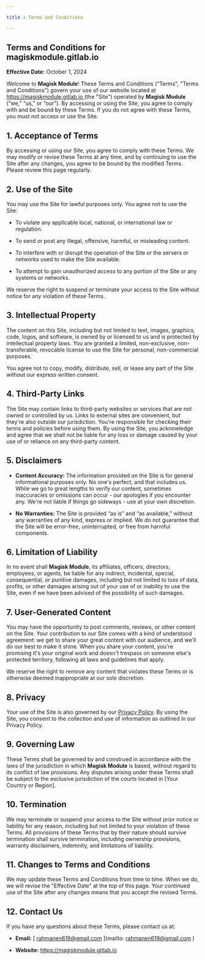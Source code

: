 ```yaml
---

title : Terms and Conditions

---
```


## Terms and Conditions for magiskmodule.gitlab.io

**Effective Date:** October 1, 2024

Welcome to **Magisk Module**! These Terms and Conditions ("Terms", "Terms and Conditions") govern your use of our website located at [ https://magiskmodule.gitlab.io ](https://magiskmodule.gitlab.io ) (the "Site") operated by **Magisk Module** (“we,” “us,” or “our”). By accessing or using the Site, you agree to comply with and be bound by these Terms. If you do not agree with these Terms, you must not access or use the Site.

## 1. **Acceptance of Terms**

By accessing or using our Site, you agree to comply with these Terms. We may modify or revise these Terms at any time, and by continuing to use the Site after any changes, you agree to be bound by the modified Terms. Please review this page regularly.

## 2. **Use of the Site**

You may use the Site for lawful purposes only. You agree not to use the Site:

- To violate any applicable local, national, or international law or regulation.

- To send or post any illegal, offensive, harmful, or misleading content.

- To interfere with or disrupt the operation of the Site or the servers or networks used to make the Site available.

- To attempt to gain unauthorized access to any portion of the Site or any systems or networks.

We reserve the right to suspend or terminate your access to the Site without notice for any violation of these Terms.

## 3. **Intellectual Property**

The content on this Site, including but not limited to text, images, graphics, code, logos, and software, is owned by or licensed to us and is protected by intellectual property laws. You are granted a limited, non-exclusive, non-transferable, revocable license to use the Site for personal, non-commercial purposes.

You agree not to copy, modify, distribute, sell, or lease any part of the Site without our express written consent.

## 4. **Third-Party Links**

The Site may contain links to third-party websites or services that are not owned or controlled by us. Links to external sites are convenient, but they're also outside our jurisdiction. You're responsible for checking their terms and policies before using them. By using the Site, you acknowledge and agree that we shall not be liable for any loss or damage caused by your use of or reliance on any third-party content.

## 5. **Disclaimers**

- **Content Accuracy:** The information provided on the Site is for general informational purposes only. No one's perfect, and that includes us. While we go to great lengths to verify our content, sometimes inaccuracies or omissions can occur - our apologies if you encounter any. We're not liable if things go sideways - use at your own discretion.

- **No Warranties:** The Site is provided “as is” and “as available,” without any warranties of any kind, express or implied. We do not guarantee that the Site will be error-free, uninterrupted, or free from harmful components.

## 6. **Limitation of Liability**

In no event shall **Magisk Module**, its affiliates, officers, directors, employees, or agents, be liable for any indirect, incidental, special, consequential, or punitive damages, including but not limited to loss of data, profits, or other damages arising out of your use of or inability to use the Site, even if we have been advised of the possibility of such damages.

## 7. **User-Generated Content**

You may have the opportunity to post comments, reviews, or other content on the Site. Your contribution to our Site comes with a kind of understood agreement: we get to share your great content with our audience, and we'll do our best to make it shine. When you share your content, you're promising it's your original work and doesn't trespass on someone else's protected territory, following all laws and guidelines that apply.

We reserve the right to remove any content that violates these Terms or is otherwise deemed inappropriate at our sole discretion.

## 8. **Privacy**

Your use of the Site is also governed by our [Privacy Policy]( https://magiskmodule.gitlab.io/privacy-policy ). By using the Site, you consent to the collection and use of information as outlined in our Privacy Policy.

## 9. **Governing Law**

These Terms shall be governed by and construed in accordance with the laws of the jurisdiction in which **Magisk Module** is based, without regard to its conflict of law provisions. Any disputes arising under these Terms shall be subject to the exclusive jurisdiction of the courts located in [Your Country or Region].

## 10. **Termination**

We may terminate or suspend your access to the Site without prior notice or liability for any reason, including but not limited to your violation of these Terms. All provisions of these Terms that by their nature should survive termination shall survive termination, including ownership provisions, warranty disclaimers, indemnity, and limitations of liability.

## 11. **Changes to Terms and Conditions**

We may update these Terms and Conditions from time to time. When we do, we will revise the "Effective Date" at the top of this page. Your continued use of the Site after any changes means that you accept the revised Terms.

## 12. **Contact Us**

If you have any questions about these Terms, please contact us at:

- **Email:** [ rahmanen619@gmail.com ](mailto: rahmanen619@gmail.com )

- **Website:** [ https://magiskmodule.gitlab.io ](https://magiskmodule.gitlab.io )


